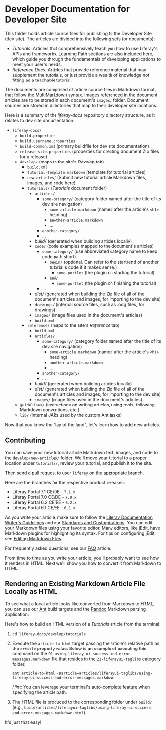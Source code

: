 # Developer Documentation for Developer Site

This folder holds article source files for publishing to the Developer Site (dev
site). The articles are divided into the following sets (or documents):

- *Tutorials:* Articles that comprehensively teach you how to use Liferay's
APIs and frameworks. Learning Path sections are also included here, which guide
you through the fundamentals of developing applications to meet your user's
needs.
- *Reference Docs:* Articles that provide reference material that may supplement
the tutorials, or just provide a wealth of knowledge not fitting as a teachable
tutorial.

The documents are comprised of article source files in Markdown format,
that follow the
[MultiMarkdown](http://fletcher.github.com/peg-multimarkdown/mmd-manual.pdf)
syntax. Images referenced in the document articles are to be stored in each
document's `images/` folder. Document sources are stored in directories that map
to their developer site locations.

Here is a summary of the *liferay-docs* repository directory structure, as it
relates to dev site documentation:

- `liferay-docs/`
    - `build.properties`
    - `build.username.properties`
    - `build-common.xml` (primary buildfile for dev site documentation)
    - `release-site.properties` (properties for creating document Zip files for
    a release) 
    - `develop/` (maps to the site's *Develop* tab)
        - `build.xml`
        - `tutorial-template.markdown` (template for tutorial articles)
        - `new-articles/` (Submit new tutorial article Markdown files, images,
        and code here)
        - `tutorials/` (*Tutorials* document folder)  
            - `articles/` 
                - `some-category/` (category folder named after the title of
                its dev site navigation) 
                    - `some-article.markdown` (named after the article's `<h1>` heading)
                    - `another-article.markdown`
                    - ...
                - `another-category/`
                - ...
            - *build/* (generated when building articles locally)
            - `code/` (code examples mapped to the document's articles) 
                - `some-category/` (use abbreviated category name to keep code
                path short)
                    - `begin/` (optional. Can refer to the start/end of another
                    tutorial's code if it makes sense.)
                        - `some-portlet` (the plugin on starting the tutorial)
                    - `end/`
                        - `some-portlet` (the plugin on finishing the tutorial)
                - ...
            - *dist/* (generated when building the Zip file of all of the
            document's articles and images, for importing to the dev site) 
            - `drawings/` (internal source files, such as .odg files, for drawings)
            - `images/` (image files used in the document's articles)
            - `build.xml`
        - `reference/`  (maps to the site's *Reference* tab)
            - `build.xml`
            - `articles/` 
                - `some-category/` (category folder named after the title of
                its dev site navigation) 
                    - `some-article.markdown` (named after the article's `<h1>` heading)
                    - `another-article.markdown`
                    - ...
                - `another-category/`
                - ...
            - *build/* (generated when building articles locally)
            - *dist/* (generated when building the Zip file of all of the
            document's articles and images, for importing to the dev site) 
            - `images/` (image files used in the document's articles)
    - `guidelines/` (instructions on writing articles, using tools, following
    Markdown conventions, etc.) 
    - `lib/` (internal JARs used by the custom Ant tasks)

Now that you know the "lay of the land", let's learn how to add new articles.

## Contributing

You can save your new tutorial article Markdown text, images, and code to the
`develop/new-articles/` folder. We'll move your tutorial to a proper location
under `tutorials/`, review your tutorial, and publish it to the site. 

Then send a pull request to user `liferay` on the appropriate branch.  

Here are the branches for the respective product releases:

- Liferay Portal 7.1 CE/DE - `7.1.x`
- Liferay Portal 7.0 CE/DE - `7.0.x`
- Liferay Portal 6.2 CE/EE - `6.2.x`
- Liferay Portal 6.1 CE/EE - `6.1.x`

As you write your article, make sure to follow the
[Liferay Documentation Writer's Guidelines](https://github.com/liferay/liferay-docs/blob/master/guidelines/03-writers-guidelines.markdown)
and our
[Standards and Customizations](https://github.com/liferay/liferay-docs/blob/master/guidelines/02-standards-and-customizations.markdown).
You can edit your Markdown files using your favorite editor. Many editors, like
jEdit, have Markdown plugins for highlighting its syntax. For tips on
configuring jEdit, see
[Editing Markdown Files](https://github.com/liferay/liferay-docs/blob/master/guidelines/02-standards-and-customizations.markdown#editing-markdown-files). 

For frequently asked questions, see our
[FAQ](https://github.com/liferay/liferay-docs/blob/master/guidelines/04-faq.markdown)
article.

From time to time as you write your article, you'll probably want to see how it
renders in HTML. Next we'll show you how to convert it from Markdown to HTML. 

## Rendering an Existing Markdown Article File Locally as HTML 

To see what a local article looks like converted from Markdown to HTML, you can
use our [Ant](http://ant.apache.org/bindownload.cgi) build targets and the
[Pandoc](https://github.com/liferay/liferay-docs/blob/master/guidelines/02-standards-and-customizations.markdown#markdown-metadata)
Markdown parsing application. 

Here's how to build an HTML version of a *Tutorials* article from the terminal:

1. `cd liferay-docs/develop/tutorials`

2.  Execute the `article-to-html` target passing the article's relative path as the
`article` property value. Below is an example of executing this command on the
`01-using-liferay-ui-success-and-error-messages.markdown` file that resides in
the `21-liferayui-taglibs` category folder.

    ```
    ant article-to-html -Darticle=articles/liferayui-taglibs/using-liferay-ui-success-and-error-messages.markdown
    ```

    *Hint:* You can leverage your terminal's auto-complete feature when
    specifying the article path. 

3.  The HTML file is produced to the corresponding folder under `build/` (e.g.,
`build/articles/liferayui-taglibs/using-liferay-ui-success-and-error-messages.markdown.html`).

It's just that easy!

